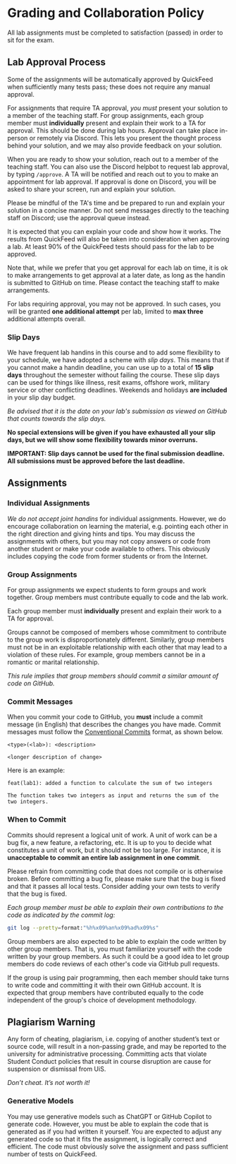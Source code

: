 # Grading and Collaboration Policy

All lab assignments must be completed to satisfaction (passed) in order to sit for the exam.

## Lab Approval Process

Some of the assignments will be automatically approved by QuickFeed when sufficiently many tests pass; these does not require any manual approval.

For assignments that require TA approval, *you must* present your solution to a member of the teaching staff.
For group assignments, each group member must **individually** present and explain their work to a TA for approval.
This should be done during lab hours.
Approval can take place in-person or remotely via Discord.
This lets you present the thought process behind your solution, and we may also provide feedback on your solution.

When you are ready to show your solution, reach out to a member of the teaching staff.
You can also use the Discord helpbot to request lab approval, by typing `/approve`.
A TA will be notified and reach out to you to make an appointment for lab approval.
If approval is done on Discord, you will be asked to share your screen, run and explain your solution.

Please be mindful of the TA's time and be prepared to run and explain your solution in a concise manner.
Do not send messages directly to the teaching staff on Discord; use the approval queue instead.

It is expected that you can explain your code and show how it works.
The results from QuickFeed will also be taken into consideration when approving a lab.
At least 90% of the QuickFeed tests should pass for the lab to be approved.

Note that, while we prefer that you get approval for each lab on time, it is ok to make arrangements to get approval at a later date, as long as the handin is submitted to GitHub on time.
Please contact the teaching staff to make arrangements.

For labs requiring approval, you may not be approved.
In such cases, you will be granted **one additional attempt** per lab, limited to **max three** additional attempts overall.

### Slip Days

We have frequent lab handins in this course and to add some flexibility to your schedule, we have adopted a scheme with *slip days*.
This means that if you cannot make a handin deadline, you can use up to a total of **15 slip days** throughout the semester without failing the course.
These slip days can be used for things like illness, resit exams, offshore work, military service or other conflicting deadlines.
Weekends and holidays **are included** in your slip day budget.

*Be advised that it is the date on your lab's submission as viewed on GitHub that counts towards the slip days.*

**No special extensions will be given if you have exhausted all your slip days, but we will show some flexibility towards minor overruns.**

**IMPORTANT: Slip days cannot be used for the final submission deadline. All submissions must be approved before the last deadline.**

## Assignments

### Individual Assignments

*We do not accept joint handins* for individual assignments.
However, we do encourage collaboration on learning the material, e.g. pointing each other in the right direction and giving hints and tips.
You may discuss the assignments with others, but you may not copy answers or code from another student or make your code available to others.
This obviously includes copying the code from former students or from the Internet.

### Group Assignments

For group assignments we expect students to form groups and work together.
Group members must contribute equally to code and the lab work.

Each group member must **individually** present and explain their work to a TA for approval.

Groups cannot be composed of members whose commitment to contribute to the group work is disproportionately different.
Similarly, group members must not be in an exploitable relationship with each other that may lead to a violation of these rules.
For example, group members cannot be in a romantic or marital relationship.

*This rule implies that group members should commit a similar amount of code on GitHub.*

### Commit Messages

When you commit your code to GitHub, you **must** include a commit message (in English) that describes the changes you have made.
Commit messages must follow the [Conventional Commits](https://www.conventionalcommits.org/en/v1.0.0/) format, as shown below.

```log
<type>(<lab>): <description>

<longer description of change>
```

Here is an example:

```log
feat(lab1): added a function to calculate the sum of two integers

The function takes two integers as input and returns the sum of the two integers.
```

### When to Commit

Commits should represent a logical unit of work.
A unit of work can be a bug fix, a new feature, a refactoring, etc.
It is up to you to decide what constitutes a unit of work, but it should not be too large.
For instance, it is **unacceptable to commit an entire lab assignment in one commit**.

Please refrain from committing code that does not compile or is otherwise broken.
Before committing a bug fix, please make sure that the bug is fixed and that it passes all local tests.
Consider adding your own tests to verify that the bug is fixed.

*Each group member must be able to explain their own contributions to the code as indicated by the commit log:*

```sh
git log --pretty=format:"%h%x09%an%x09%ad%x09%s"
```

Group members are also expected to be able to explain the code written by other group members.
That is, you must familiarize yourself with the code written by your group members.
As such it could be a good idea to let group members do code reviews of each other's code via GitHub pull requests.

If the group is using pair programming, then each member should take turns to write code and committing it with their own GitHub account.
It is expected that group members have contributed equally to the code independent of the group's choice of development methodology.

## Plagiarism Warning

Any form of cheating, plagiarism, i.e. copying of another student’s text or source code, will result in a non-passing grade, and may be reported to the university for administrative processing.
Committing acts that violate Student Conduct policies that result in course disruption are cause for suspension or dismissal from UiS.

*Don’t cheat. It’s not worth it!*

### Generative Models

You may use generative models such as ChatGPT or GitHub Copilot to generate code.
However, you must be able to explain the code that is generated as if you had written it yourself.
You are expected to adjust any generated code so that it fits the assignment, is logically correct and efficient.
The code must obviously solve the assignment and pass sufficient number of tests on QuickFeed.
